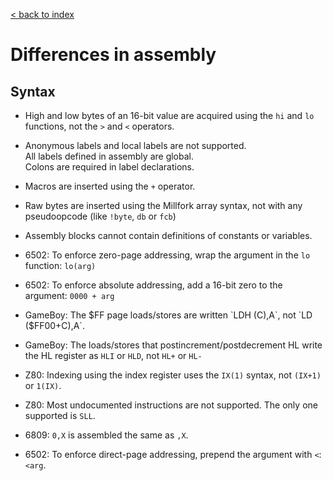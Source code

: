 [< back to index](../doc_index.md)

# Differences in assembly

## Syntax

* High and low bytes of an 16-bit value are acquired using the `hi` and `lo` functions, not the `>` and `<` operators.

* Anonymous labels and local labels are not supported.  
All labels defined in assembly are global.   
Colons are required in label declarations.

* Macros are inserted using the `+` operator.

* Raw bytes are inserted using the Millfork array syntax, not with any pseudoopcode (like `!byte`, `db` or `fcb`)

* Assembly blocks cannot contain definitions of constants or variables.

* 6502: To enforce zero-page addressing, wrap the argument in the `lo` function: `lo(arg)`

* 6502: To enforce absolute addressing, add a 16-bit zero to the argument: `0000 + arg`

* GameBoy: The $FF page loads/stores are written `LDH (C),A`, not `LD ($FF00+C),A`.

* GameBoy: The loads/stores that postincrement/postdecrement HL write the HL register as `HLI` or `HLD`, not `HL+` or `HL-`

* Z80: Indexing using the index register uses the `IX(1)` syntax, not `(IX+1)` or `1(IX)`.

* Z80: Most undocumented instructions are not supported. The only one supported is `SLL`.

* 6809: `0,X` is assembled the same as `,X`.

* 6502: To enforce direct-page addressing, prepend the argument with `<`: `<arg`.

  

